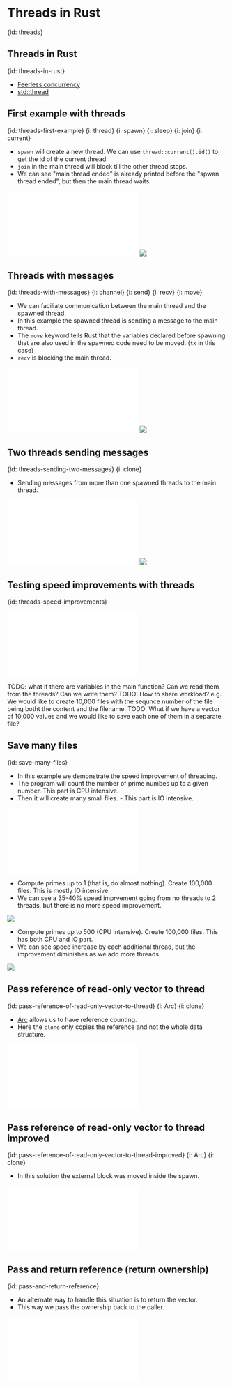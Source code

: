 # Threads in Rust
{id: threads}

## Threads in Rust
{id: threads-in-rust}

* [Feerless concurrency](https://doc.rust-lang.org/book/ch16-00-concurrency.html)
* [std::thread](https://doc.rust-lang.org/std/thread/)

## First example with threads
{id: threads-first-example}
{i: thread}
{i: spawn}
{i: sleep}
{i: join}
{i: current}

* `spawn` will create a new thread. We can use `thread::current().id()` to get the id of the current thread.
* `join` in the main thread will block till the other thread stops.
* We can see "main thread ended" is already printed before the "spwan thread ended", but then the main thread waits.

![](examples/threads/try-threads/src/main.rs)
![](examples/threads/try-threads/out.out)

## Threads with messages
{id: threads-with-messages}
{i: channel}
{i: send}
{i: recv}
{i: move}

* We can faciliate communication between the main thread and the spawned thread.
* In this example the spawned thread is sending a message to the main thread.
* The `move` keyword tells Rust that the variables declared before spawning that are also used in the spawned code need to be moved. (`tx` in this case)
* `recv` is blocking the main thread.

![](examples/threads/threads-messages/src/main.rs)
![](examples/threads/threads-messages/out.out)

## Two threads sending messages
{id: threads-sending-two-messages}
{i: clone}

* Sending messages from more than one spawned threads to the main thread.

![](examples/threads/threads-messages-multiple-sources/src/main.rs)
![](examples/threads/threads-messages-multiple-sources/out.out)


## Testing speed improvements with threads
{id: threads-speed-improvements}

![](examples/threads/threads-load-test/src/main.rs)


TODO: what if there are variables in the main function? Can we read them from the threads? Can we write them?
TODO: How to share workload? e.g. We would like to create 10,000 files with the sequnce number of the file being botht the content and the filename.
TODO: What if we have a vector of 10,000 values and we would like to save each one of them in a separate file?

## Save many files
{id: save-many-files}

* In this example we demonstrate the speed improvement of threading.
* The program will count the number of prime numbes up to a given number. This part is CPU intensive.
* Then it will create many small files. - This part is IO intensive.

![](examples/threads/save-many-files/src/main.rs)

* Compute primes up to 1 (that is, do almost nothing).  Create 100,000 files. This is mostly IO intensive.
* We can see a 35-40% speed imprvement going from no threads to 2 threads, but there is no more speed improvement.

![](examples/threads/save-many-files/100000_1.out)


* Compute primes up to 500 (CPU intensive).  Create 100,000 files. This has both CPU and IO part.
* We can see speed increase by each additional thread, but the improvement diminishes as we add more threads.

![](examples/threads/save-many-files/100000_500.out)


## Pass reference of read-only vector to thread
{id: pass-reference-of-read-only-vector-to-thread}
{i: Arc}
{i: clone}

* [Arc](https://doc.rust-lang.org/std/sync/struct.Arc.html) allows us to have reference counting.
* Here the `clone` only copies the reference and not the whole data structure.

![](examples/threads/pass-reference-to-vector/src/main.rs)


## Pass reference of read-only vector to thread improved
{id: pass-reference-of-read-only-vector-to-thread-improved}
{i: Arc}
{i: clone}

* In this solution the external block was moved inside the spawn.

![](examples/threads/pass-vector/src/main.rs)

## Pass and return reference (return ownership)
{id: pass-and-return-reference}

* An alternate way to handle this situation is to return the vector.
* This way we pass the ownership back to the caller.

![](examples/threads/pass-and-return-reference/src/main.rs)



